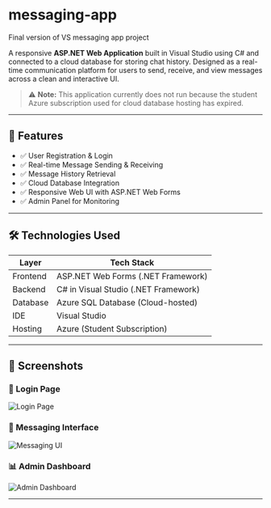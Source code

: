 # messaging-app
Final version of VS messaging app project

A responsive **ASP.NET Web Application** built in Visual Studio using C# and connected to a cloud database for storing chat history. 
Designed as a real-time communication platform for users to send, receive, and view messages across a clean and interactive UI.

> ⚠️ **Note:** This application currently does not run because the student Azure subscription used for cloud database hosting has expired.

---

## 📌 Features

- ✅ User Registration & Login  
- ✅ Real-time Message Sending & Receiving  
- ✅ Message History Retrieval  
- ✅ Cloud Database Integration  
- ✅ Responsive Web UI with ASP.NET Web Forms  
- ✅ Admin Panel for Monitoring

---

## 🛠 Technologies Used

| Layer       | Tech Stack                     |
|-------------|--------------------------------|
| Frontend    | ASP.NET Web Forms (.NET Framework) |
| Backend     | C# in Visual Studio (.NET Framework) |
| Database    | Azure SQL Database (Cloud-hosted)  |
| IDE         | Visual Studio                 |
| Hosting     | Azure (Student Subscription)   |

---

## 📸 Screenshots

### 🔐 Login Page  
![Login Page](Screenshots/login-page.png)

### 💬 Messaging Interface  
![Messaging UI](Screenshots/messaging-ui.png)

### 📊 Admin Dashboard  
![Admin Dashboard](Screenshots/admin-dashboard.png)

---




